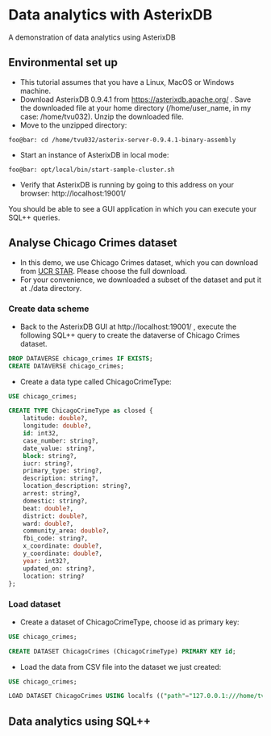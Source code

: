 # Data analytics with AsterixDB
A demonstration of data analytics using AsterixDB

## Environmental set up
* This tutorial assumes that you have a Linux, MacOS or Windows machine.
* Download AsterixDB 0.9.4.1 from https://asterixdb.apache.org/ . 
Save the downloaded file at your home directory (/home/user_name, in my case: /home/tvu032).
Unzip the downloaded file.
* Move to the unzipped directory: 
```console
foo@bar: cd /home/tvu032/asterix-server-0.9.4.1-binary-assembly
```
* Start an instance of AsterixDB in local mode:

```console
foo@bar: opt/local/bin/start-sample-cluster.sh
```

* Verify that AsterixDB is running by going to this address on your browser:
http://localhost:19001/ 

You should be able to see a GUI application in which you can execute your SQL++ queries.

## Analyse Chicago Crimes dataset 
* In this demo, we use Chicago Crimes dataset, which you can download from [UCR STAR](https://star.cs.ucr.edu/?Chicago%20Crimes#center=41.8376,-87.6322&zoom=11).
Please choose the full download.
* For your convenience, we downloaded a subset of the dataset and put it at ./data directory.

### Create data scheme
* Back to the AsterixDB GUI at http://localhost:19001/ , execute the following SQL++ query to create the dataverse of Chicago Crimes dataset.
```sql
DROP DATAVERSE chicago_crimes IF EXISTS;
CREATE DATAVERSE chicago_crimes;
```

* Create a data type called ChicagoCrimeType:
```sql
USE chicago_crimes;

CREATE TYPE ChicagoCrimeType as closed {
    latitude: double?,
    longitude: double?,
    id: int32,
    case_number: string?,
    date_value: string?,
    block: string?,
    iucr: string?,
    primary_type: string?,
    description: string?,
    location_description: string?,
    arrest: string?,
    domestic: string?,
    beat: double?,
    district: double?,
    ward: double?,
    community_area: double?,
    fbi_code: string?,
    x_coordinate: double?,
    y_coordinate: double?,
    year: int32?,
    updated_on: string?,
    location: string?
};
```

### Load dataset
* Create a dataset of ChicagoCrimeType, choose id as primary key:
```sql
USE chicago_crimes;

CREATE DATASET ChicagoCrimes (ChicagoCrimeType) PRIMARY KEY id;
```

* Load the data from CSV file into the dataset we just created:
```sql
USE chicago_crimes;

LOAD DATASET ChicagoCrimes USING localfs (("path"="127.0.0.1:///home/tvu032/Documents/source_code/asterixdb_demo/data/crime.csv"), ("format"="delimited-text"), ("delimiter"="\t"), ("header"="true"));
```

## Data analytics using SQL++
